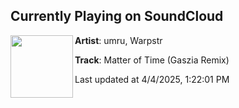 ## Currently Playing on SoundCloud

[<img align="left" width="100" src="https://i1.sndcdn.com/artworks-fX7qWrLzrmgM2DqM-jFIoQw-t500x500.png">](https://soundcloud.com/umru/matter-of-time-gaszia-remix?in=gaszia/sets/umru-warpstr-matter-of-time)

**Artist**: umru, Warpstr 

**Track**: Matter of Time (Gaszia Remix)

Last updated at 4/4/2025, 1:22:01 PM
